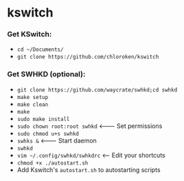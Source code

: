 # kswitch

### Get KSwitch:
- `cd ~/Documents/`
- `git clone https://github.com/chloroken/kswitch`

### Get SWHKD (optional):
- `git clone https://github.com/waycrate/swhkd;cd swhkd`
- `make setup`
- `make clean`
- `make`
- `sudo make install`
- `sudo chown root:root swhkd` <--- Set permissions
- `sudo chmod u+s swhkd`
- `swhks &` <--- Start daemon
- `swhkd`
- `vim ~/.config/swhkd/swhkdrc` <-- Edit your shortcuts
- `chmod +x ./autostart.sh`
- Add Kswitch's `autostart.sh` to autostarting scripts
